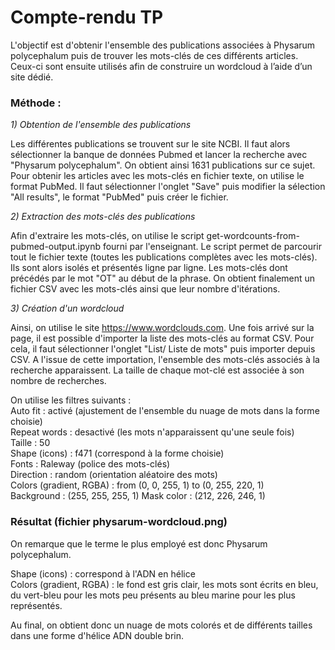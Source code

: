 # Compte-rendu TP 
														
L'objectif est d'obtenir l'ensemble des publications associées à Physarum polycephalum puis de trouver les mots-clés de ces différents articles. 
Ceux-ci sont ensuite utilisés afin de construire un wordcloud à l’aide d’un site dédié. 

### Méthode : 

*1) Obtention de l'ensemble des publications*

Les différentes publications se trouvent sur le site NCBI. 
Il faut alors sélectionner la banque de données Pubmed et lancer la recherche avec "Physarum polycephalum". On obtient ainsi 1631 publications sur ce sujet.  
Pour obtenir les articles avec les mots-clés en fichier texte, on utilise le format PubMed. Il faut sélectionner l'onglet "Save" puis modifier la sélection "All results", le format "PubMed" puis créer le fichier.  
  
  
*2) Extraction des mots-clés des publications*

Afin d'extraire les mots-clés, on utilise le script get-wordcounts-from-pubmed-output.ipynb fourni par l'enseignant. Le script permet de parcourir tout le fichier texte (toutes les publications complètes avec les mots-clés). Ils sont alors isolés et présentés ligne par ligne. Les mots-clés dont précédés par le mot "OT" au début de la phrase. On obtient finalement un fichier CSV avec les mots-clés ainsi que leur nombre d'itérations. 
  
  
*3) Création d'un wordcloud*

Ainsi, on utilise le site https://www.wordclouds.com. Une fois arrivé sur la page, il est possible d'importer la liste des mots-clés au format CSV.
Pour cela, il faut sélectionner l'onglet "List/ Liste de mots" puis importer depuis CSV. 
A l'issue de cette importation, l'ensemble des mots-clés associés à la recherche apparaissent. 
La taille de chaque mot-clé est associée à son nombre de recherches. 

On utilise les filtres suivants :  
Auto fit : activé (ajustement de l'ensemble du nuage de mots dans la forme choisie)  
Repeat words : desactivé (les mots n'apparaissent qu'une seule fois)  
Taille : 50  
Shape (icons) : f471 (correspond à la forme choisie)  
Fonts : Raleway (police des mots-clés)  
Direction : random (orientation aléatoire des mots)   
Colors (gradient, RGBA) : from (0, 0, 255, 1) to (0, 255, 220, 1)  
Background : (255, 255, 255, 1)
Mask color : (212, 226, 246, 1)


### Résultat (fichier physarum-wordcloud.png)  

On remarque que le terme le plus employé est donc Physarum polycephalum.  

Shape (icons) : correspond à l'ADN en hélice  
Colors (gradient, RGBA) : le fond est gris clair, les mots sont écrits en bleu, du vert-bleu pour les mots peu présents au bleu marine pour les plus représentés.  

Au final, on obtient donc un nuage de mots colorés et de différents tailles dans une forme d'hélice ADN double brin. 

